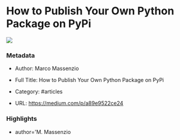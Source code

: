 # How to Publish Your Own Python Package on PyPi

![](https://readwise-assets.s3.amazonaws.com/static/images/article4.6bc1851654a0.png)

### Metadata

- Author: Marco Massenzio
- Full Title: How to Publish Your Own Python Package on PyPi
- Category: #articles

- URL: https://medium.com/p/a89e9522ce24

### Highlights

- author='M. Massenzio
